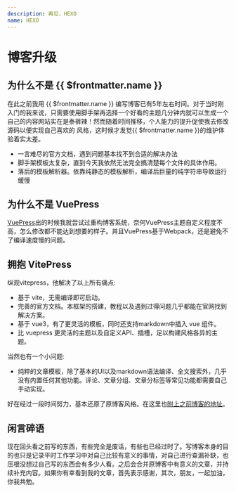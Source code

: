 ```yaml
---
description: 再见，HEXO
name: HEXO
---
```

# 博客升级

## 为什么不是 {{ $frontmatter.name }}

在此之前我用 {{ $frontmatter.name }} 编写博客已有5年左右时间。对于当时刚入门的我来说，只需要使用脚手架再选择一个好看的主题几分钟内就可以生成一个自己的内容网站实在是泰裤辣！然而随着时间推移，个人能力的提升促使我去修改源码以便实现自己喜欢的
风格，这时候才发觉{{ $frontmatter.name }}的维护体验着实太差。

+ 一言难尽的官方文档，遇到问题基本找不到合适的解决办法
+ 脚手架模板太复杂，直到今天我依然无法完全搞清楚每个文件的具体作用。
+ 落后的模板解析器。依靠纯静态的模板解析，编译后巨量的纯字符串导致运行缓慢

## 为什么不是 VuePress

[VuePress](https://vuepress.vuejs.org/zh/)出的时候我就尝试过重构博客系统，奈何VuePress主题自定义程度不高，怎么修改都不能达到想要的样子。并且VuePress基于Webpack，还是避免不了编译速度慢的问题。

## 拥抱 VitePress

纵观vitepress，他解决了以上所有痛点:

+ 基于 vite，无需编译即可启动。
+ 完善的官方文档。本框架的搭建，教程以及遇到过得问题几乎都能在官网找到解决方案。
+ 基于 vue3，有了更灵活的模板，同时还支持markdown中插入 vue 组件。
+ 比 vuepress 更灵活的主题以及自定义API、插槽，足以构建风格各异的主题。

当然也有一个小问题:

+ 纯粹的文章模板，除了基本的UI以及markdown语法编译、全文搜索外，几乎没有内置任何其他功能。评论、文章分组、文章分标签等常见功能都需要自己手动实现。

好在经过一段时间努力，基本还原了原博客风格。在这里也[附上之前博客的地址](https://singledogno1.github.io/blog/)。

## 闲言碎语

现在回头看之前写的东西，有些完全是废话，有些也已经过时了。写博客本身的目的也只是记录平时工作学习中对自己比较有意义的事情，对自己进行查漏补缺，也压根没想过自己写的东西会有多少人看。之后会合并原博客中有意义的文章，并持续补充内容。如果你有幸看到我的文章，首先表示感谢，其次，朋友，一起加油，你我共勉。
